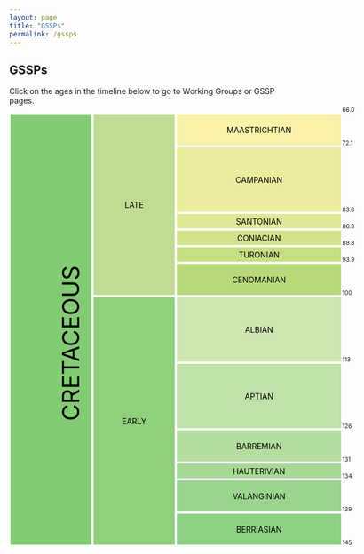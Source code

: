 ```yaml
---
layout: page
title: "GSSPs"
permalink: /gssps
---
```

## GSSPs
Click on the ages in the timeline below to go to Working Groups or GSSP pages.

<style>
    .rotated {
        transform: rotate(-90deg);
        transform-origin: 170px 20px;
        font-size:3em;
    }
    .age {
        text-transform: uppercase;
        border:solid 2px white;
        display : flex;
        align-items : center;
        justify-content: center;
        text-decoration:none;
        color: black;
    }
    .age:hover {
        text-decoration:none;
    }

    .gssp:hover {
        background-color: #c742c5!important;
        color:white;
    }
    .wg:hover {
        background-color: black!important;
        color:white;
    }
    .wg:hover:after {
        content: ': GSSP Not Ratified';
    }
    .num {
        font-size:0.75em;
        margin-top:-12px;
    }
</style>
<div style="display:grid; grid-template-columns: 150px 150px 300px 75px; grid-template-rows: 60px 120px 30px 30px 30px 60px 120px 120px 60px 30px 60px 60px 60px;">
    <div style="grid-column:1; grid-row:1/13; background-color:#82CC73;" class="age"><div class="rotated">Cretaceous</div></div>
    <div style="grid-column:2; grid-row:1/7; background-color:#c0dc92;" class="age">Late</div>
    <div style="grid-column:2; grid-row:7/13; background-color:#8FD07B;" class="age">Early</div>
    <a href="https://stratigraphy.org/subcommission-cretaceous/gssps/maastrichtian" style="grid-column:3; grid-row:1; background-color:#F9F1A8;" class="age gssp">Maastrichtian</a><div style="grid-column:4; grid-row:1;" class="num">66.0</div>
    <a href="https://stratigraphy.org/subcommission-cretaceous/wgs/campanian" style="grid-column:3; grid-row:2; background-color:#EBEC9E;" class="age gssp">Campanian</a><div style="grid-column:4; grid-row:2;" class="num">72.1</div>
    <a href="https://stratigraphy.org/subcommission-cretaceous/gssps/santonian" style="grid-column:3; grid-row:3; background-color:#DFE895;" class="age gssp">Santonian</a><div style="grid-column:4; grid-row:3;" class="num">83.6</div>
    <a href="https://stratigraphy.org/subcommission-cretaceous/gssps/coniacian" style="grid-column:3; grid-row:4; background-color:#D2E38C;" class="age gssp">Coniacian</a><div style="grid-column:4; grid-row:4;" class="num">86.3</div>
    <a href="https://stratigraphy.org/subcommission-cretaceous/gssps/turonian" style="grid-column:3; grid-row:5; background-color:#C5DF83;" class="age gssp">Turonian</a><div style="grid-column:4; grid-row:5;" class="num">89.8</div>
    <a href="https://stratigraphy.org/subcommission-cretaceous/gssps/cenomanian" style="grid-column:3; grid-row:6; background-color:#B8DA7A;" class="age gssp">Cenomanian</a><div style="grid-column:4; grid-row:6;" class="num">93.9</div>
    <a href="https://stratigraphy.org/subcommission-cretaceous/gssps/albian" style="grid-column:3; grid-row:7; background-color:#CEE7B1;" class="age gssp">Albian</a><div style="grid-column:4; grid-row:7;" class="num">100</div>
    <a href="https://stratigraphy.org/subcommission-cretaceous/wgs/aptian" style="grid-column:3; grid-row:8; background-color:#C1E2A8;" class="age wg">Aptian</a><div style="grid-column:4; grid-row:8;" class="num">113</div>
    <a href="https://stratigraphy.org/subcommission-cretaceous/wgs/barremian" style="grid-column:3; grid-row:9; background-color:#B4DE9F;" class="age wg">Barremian</a><div style="grid-column:4; grid-row:9;" class="num">126</div>
    <a href="https://stratigraphy.org/subcommission-cretaceous/gssps/hauterivian" style="grid-column:3; grid-row:10; background-color:#A7D996;" class="age gssp">Hauterivian</a><div style="grid-column:4; grid-row:10;" class="num">131</div>
    <a href="https://stratigraphy.org/subcommission-cretaceous/wgs/valanginian" style="grid-column:3; grid-row:11; background-color:#9AD58D;" class="age wg">Valanginian</a><div style="grid-column:4; grid-row:11;" class="num">134</div>
    <a href="https://stratigraphy.org/subcommission-cretaceous/wgs/berriasian" style="grid-column:3; grid-row:12; background-color:#8ED184;" class="age wg">Berriasian</a><div style="grid-column:4; grid-row:12;" class="num">139</div>
    <div style="grid-column:4; grid-row:13;" class="num">145</div>
</div>

